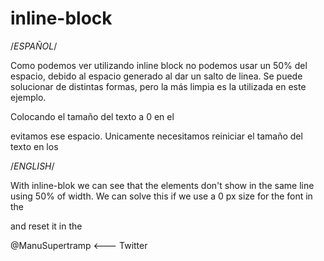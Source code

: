 inline-block
============

/*ESPAÑOL*/

Como podemos ver utilizando inline block no podemos usar un 50% del espacio, debido al espacio generado al
dar un salto de linea. Se puede solucionar de distintas formas, pero la más limpia es la utilizada en este ejemplo.

Colocando el tamaño del texto a 0 en el <section> evitamos ese espacio. Unicamente necesitamos reiniciar el tamaño del
texto en los <div>

/*ENGLISH*/

With inline-blok we can see that the elements don't show in the same line using 50% of width. We can solve this if we use
a 0 px size for the font in the <section> and reset it in the <div>

@ManuSupertramp  <--- Twitter
